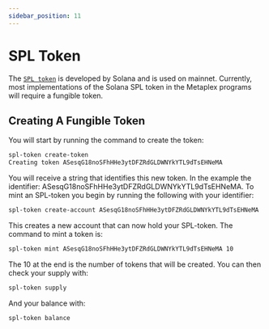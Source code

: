 ```yaml
---
sidebar_position: 11
---
```


# SPL Token

The [`SPL token`](https://spl.solana.com) is developed by Solana and is used on mainnet. Currently, most implementations of the Solana SPL token in the Metaplex programs will require a fungible token. 

## Creating A Fungible Token

You will start by running the command to create the token:
```bash
spl-token create-token
Creating token ASesqG18noSFhHHe3ytDFZRdGLDWNYkYTL9dTsEHNeMA
```
You will receive a string that identifies this new token. In the example the identifier: ASesqG18noSFhHHe3ytDFZRdGLDWNYkYTL9dTsEHNeMA. To mint an SPL-token you begin by running the following with your identifier:

```bash
spl-token create-account ASesqG18noSFhHHe3ytDFZRdGLDWNYkYTL9dTsEHNeMA
```
This creates a new account that can now hold your SPL-token. The command to mint a token is: 

```bash
spl-token mint ASesqG18noSFhHHe3ytDFZRdGLDWNYkYTL9dTsEHNeMA 10
```
The 10 at the end is the number of tokens that will be created. You can then check your supply with:

```bash
spl-token supply
```
And your balance with:
```bash
spl-token balance
```
